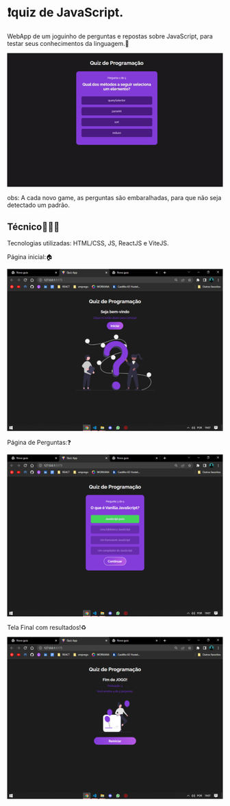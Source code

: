# ❗quiz de JavaScript.
<p>WebApp de um joguinho de perguntas e repostas sobre JavaScript, para testar seus conhecimentos da linguagem.👀</p>
<img src="./assets/quiz.gif"/>
<p>obs: A cada novo game, as perguntas são embaralhadas, para que não seja detectado um padrão.</p>

## Técnico👨🏻‍💻
<p>Tecnologias utilizadas: HTML/CSS, JS, ReactJS e ViteJS.</p>

<p>Página inicial:🏠</p>
<img src="./assets/home.png"/>

<p>Página de Perguntas:❓</p>
<img src="./assets/question.png"/>

<p>Tela Final com resultados!♻</p>
<img src="./assets/end.png"/>

